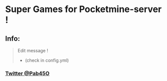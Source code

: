 # Super Games for Pocketmine-server !

## Info:
>
> Edit message !
>  - (check in config.yml)
> 

### [Twitter @Pab45O](https://twitter.com/Pab45O)
